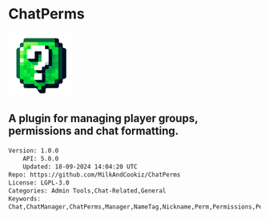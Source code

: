 # ChatPerms
<img src="https://raw.githubusercontent.com/MilkAndCookiz/ChatPerms/d453acc2879a4aa8f5ef595464d79a593dd49e55/icon.png" width="128" height="128" />

## A plugin for managing player groups, permissions and chat formatting.
```properties
Version: 1.0.0
    API: 5.0.0
    Updated: 18-09-2024 14:04:20 UTC
Repo: https://github.com/MilkAndCookiz/ChatPerms
License: LGPL-3.0
Categories: Admin Tools,Chat-Related,General
Keywords: Chat,ChatManager,ChatPerms,Manager,NameTag,Nickname,Perm,Permissions,Perms,PureChat
```